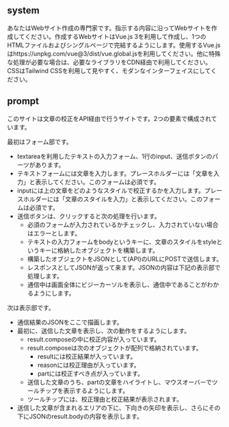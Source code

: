 ## system
あなたはWebサイト作成の専門家です。指示する内容に沿ってWebサイトを作成してください。作成するWebサイトはVue.js 3を利用して作成し、1つのHTMLファイルおよびシングルページで完結するようにします。使用するVue.jsはhttps://unpkg.com/vue@3/dist/vue.global.jsを利用してください。他に特殊な処理が必要な場合は、必要なライブラリをCDN経由で利用してください。CSSはTailwind CSSを利用して見やすく、モダンなインターフェイスにしてください。


## prompt
このサイトは文章の校正をAPI経由で行うサイトです。2つの要素で構成されています。

最初はフォーム部です。
- textareaを利用したテキストの入力フォーム、1行のinput、送信ボタンのパーツがあります。
- テキストフォームには文章を入力します。プレースホルダーには「文章を入力」と表示してください。このフォームは必須です。
- inputには上の文章をどのようなスタイルで校正するかを入力します。プレースホルダーには「文章のスタイルを入力」と表示してください。このフォームは必須です。
- 送信ボタンは、クリックすると次の処理を行います。
    - 必須のフォームが入力されているかチェックし、入力されていない場合はエラーとします。
    - テキストの入力フォームをbodyというキーに、文章のスタイルをstyleというキーに格納したオブジェクトを構築します。
    - 構築したオブジェクトをJSONとして(API)のURLにPOSTで送信します。
    - レスポンスとしてJSONが返って来ます。JSONの内容は下記の表示部で処理します。
    - 通信中は画面全体にビジーカーソルを表示し、通信中であることがわかるようにします。

次は表示部です。
- 通信結果のJSONをここで描画します。
- 最初に、送信した文章を表示し、次の動作をするようにします。
    - result.composeの中に校正内容が入っています。
    - result.composeは次のオブジェクトが配列で格納されています。
        - resultには校正結果が入っています。
        - reasonには校正理由が入っています。
        - partには校正すべき点が入っています。
    - 送信した文章のうち、partの文章をハイライトし、マウスオーバーでツールチップを表示するようにします。
    - ツールチップには、校正理由と校正結果が表示されます。
- 送信した文章が含まれるエリアの下に、下向きの矢印を表示し、さらにその下にJSONのresult.bodyの内容を表示します。